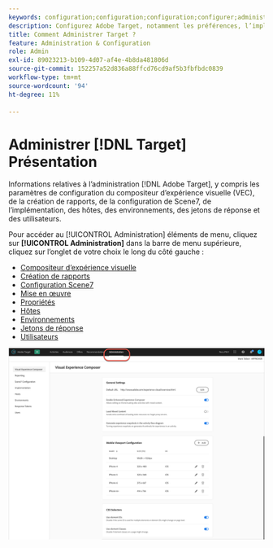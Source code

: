 ```yaml
---
keywords: configuration;configuration;configuration;configurer;administration
description: Configurez Adobe Target, notamment les préférences, l’implémentation, la gestion des utilisateurs, les propriétés, la configuration de Scene7, la gestion des hôtes et les jetons de réponse.
title: Comment Administrer Target ?
feature: Administration & Configuration
role: Admin
exl-id: 89023213-b109-4d07-af4e-4b8da481806d
source-git-commit: 152257a52d836a88ffcd76cd9af5b3fbfbdc0839
workflow-type: tm+mt
source-wordcount: '94'
ht-degree: 11%

---
```


# Administrer [!DNL Target] Présentation

Informations relatives à l’administration [!DNL Adobe Target], y compris les paramètres de configuration du compositeur d’expérience visuelle (VEC), de la création de rapports, de la configuration de Scene7, de l’implémentation, des hôtes, des environnements, des jetons de réponse et des utilisateurs.

Pour accéder au [!UICONTROL Administration] éléments de menu, cliquez sur **[!UICONTROL Administration]** dans la barre de menu supérieure, cliquez sur l’onglet de votre choix le long du côté gauche :

* [Compositeur d’expérience visuelle](/help/main/administrating-target/visual-experience-composer-set-up.md)
* [Création de rapports](/help/main/administrating-target/reporting.md)
* [Configuration Scene7](/help/main/administrating-target/scene7-settings.md)
* [Mise en œuvre](/help/main/c-implementing-target/implementing-target.md)
* [Propriétés](/help/main/administrating-target/c-user-management/property-channel/property-channel.md)
* [Hôtes](/help/main/administrating-target/hosts.md)
* [Environnements](/help/main/administrating-target/environments.md)
* [Jetons de réponse](/help/main/administrating-target/response-tokens.md)
* [Utilisateurs](/help/main/administrating-target/c-user-management/user-management.md)

![Menu Administration d’Adobe Target](/help/main/administrating-target/assets/administration.png)

